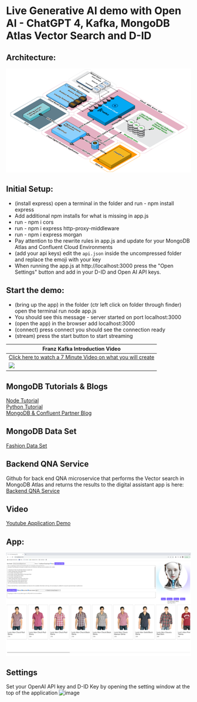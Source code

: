 # Live Generative AI demo with Open AI - ChatGPT 4, Kafka, MongoDB Atlas Vector Search and D-ID

## Architecture:
![architecture](./architecture2.png)   
   
## Initial Setup:
* (install express) open a terminal in the folder and run  - npm install express
* Add additional npm installs for what is missing in app.js
* run - npm i cors
* run - npm i express http-proxy-middleware
* run - npm i express morgan
* Pay attention to the rewrite rules in app.js and update for your MongoDB Atlas and Confluent Cloud Environments
* (add your api keys) edit the `api.json` inside the uncompressed folder and replace the emoji with your key
* When running the app.js at http://localhost:3000 press the "Open Settings" button and add in your D-ID and Open AI API keys.


## Start the demo:
* (bring up the app) in the folder (ctr left click on folder through finder) open the terminal run node app.js 
* You should see this message - server started on port localhost:3000
* (open the app) in the browser add localhost:3000
* (connect) press connect you should see the connection ready 
* (stream) press the start button to start streaming   
    

|Franz Kafka Introduction Video|    
|---------------------------|   
|[Click here to watch a 7 Minute Video on what you will create](https://youtu.be/pLU7dS9DJJg)|   
|<a href="https://youtu.be/pLU7dS9DJJg" target="video"><img src="https://img.youtube.com/vi/pLU7dS9DJJg/0.jpg" width="1080px"></a>|   


## MongoDB Tutorials & Blogs
[Node Tutorial](https://www.mongodb.com/developer/products/atlas/semantic-search-mongodb-atlas-vector-search/)   
[Python Tutorial](https://www.mongodb.com/developer/products/atlas/building-generative-ai-applications-vector-search-open-source-models/)   
[MongoDB & Confluent Partner Blog](https://www.mongodb.com/blog/post/mongodb-atlas-vector-search-makes-real-time-ai-reality-confluent)  

## MongoDB Data Set
[Fashion Data Set](https://github.com/afsungur/mongodb-atlas-vector-search-fashion-products)

## Backend QNA Service
Github for back end QNA microservice that performs the Vector search in MongoDB Atlas and returns the results to the digital assistant app is here:   
[Backend QNA Service](https://github.com/ashwin-gangadhar-mdb/mdb-ecomm-recsys-chatapp/tree/main/backend)

## Video
[Youtube Application Demo](https://youtu.be/9thD4128lDE)

## App:
![app](./app3.png)

## Settings
Set your OpenAI API key and D-ID Key by opening the setting window at the top of the application
![image](https://github.com/brittonlaroche/GenAI-ChatGPT4-Confluent-MongoDB-Vector-Retail/assets/32334829/9709475e-555f-481a-9ed3-96baa1ece1f3)
